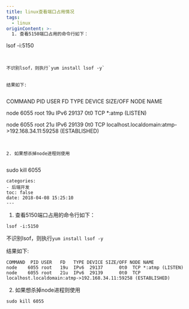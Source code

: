 ```yaml
---
title: linux查看端口占用情况
tags:
  - linux
originContent: >-
  1. 查看5150端口占用的命令行如下：


  ```

  lsof -i:5150

  ```


  不识别lsof，则执行`yum install lsof -y`


  结果如下:


  ```

  COMMAND  PID USER   FD   TYPE DEVICE SIZE/OFF NODE NAME

  node    6055 root   19u  IPv6  29137      0t0  TCP *:atmp (LISTEN)

  node    6055 root   21u  IPv6  29139      0t0  TCP
  localhost.localdomain:atmp->192.168.34.11:59258 (ESTABLISHED)

  ```


  2. 如果想杀掉node进程则使用


  ```

  sudo kill 6055

  ```
categories:
  - 后端开发
toc: false
date: 2018-04-08 15:25:10
---
```


1. 查看5150端口占用的命令行如下：

```
lsof -i:5150
```

不识别lsof，则执行`yum install lsof -y`

结果如下:

```
COMMAND  PID USER   FD   TYPE DEVICE SIZE/OFF NODE NAME
node    6055 root   19u  IPv6  29137      0t0  TCP *:atmp (LISTEN)
node    6055 root   21u  IPv6  29139      0t0  TCP localhost.localdomain:atmp->192.168.34.11:59258 (ESTABLISHED)
```

2. 如果想杀掉node进程则使用

```
sudo kill 6055
```